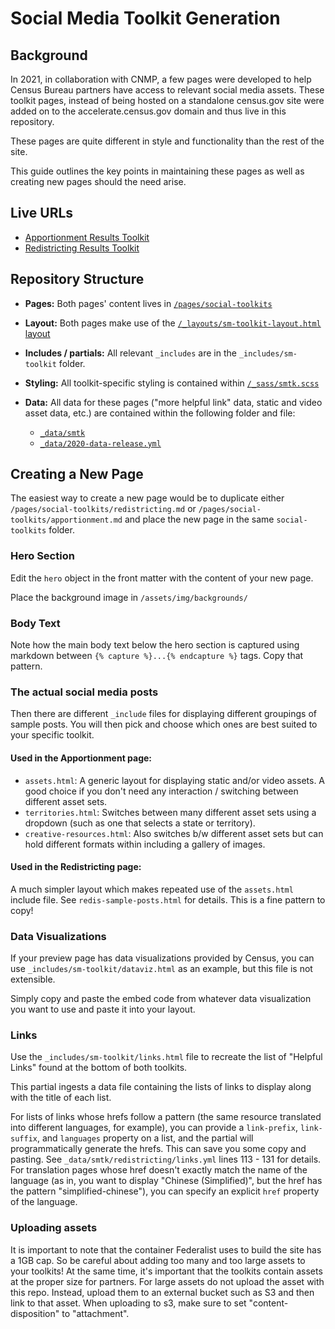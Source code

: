 # Social Media Toolkit Generation

## Background 
In 2021, in collaboration with CNMP, a few pages were developed to help Census Bureau partners have access to relevant social media assets. These toolkit pages, instead of being hosted on a standalone census.gov site were added on to the accelerate.census.gov domain and thus live in this repository.

These pages are quite different in style and functionality than the rest of the site. 

This guide outlines the key points in maintaining these pages as well as creating new pages should the need arise.

## Live URLs
- [Apportionment Results Toolkit](https://accelerate.census.gov/2020-results-toolkit)
- [Redistricting Results Toolkit](https://accelerate.census.gov/2020-redistricting-toolkit/) 

## Repository Structure

- **Pages:** Both pages' content lives in [`/pages/social-toolkits`](https://github.com/uscensusbureau/accelerate/tree/main/pages/social-toolkits)
- **Layout:** Both pages make use of the [`/_layouts/sm-toolkit-layout.html` layout](https://github.com/uscensusbureau/accelerate/blob/main/_layouts/sm-toolkit-layout.html) 
- **Includes / partials:** All relevant `_includes` are in the `_includes/sm-toolkit` folder. 

- **Styling:** All toolkit-specific styling is contained within [`/_sass/smtk.scss`](https://github.com/uscensusbureau/accelerate/blob/main/_sass/smtk.scss)
- **Data:** All data for these pages ("more helpful link" data, static and video asset data, etc.) are contained within the following folder and file: 
    - [`_data/smtk`](https://github.com/uscensusbureau/accelerate/tree/main/_data/smtk)
    - [`_data/2020-data-release.yml`](https://github.com/uscensusbureau/accelerate/blob/main/_data/2020-data-release.yml)

## Creating a New Page

The easiest way to create a new page would be to duplicate either `/pages/social-toolkits/redistricting.md` or `/pages/social-toolkits/apportionment.md` and place the new page in the same `social-toolkits` folder.

### Hero Section
Edit the `hero` object in the front matter with the content of your new page.

Place the background image in `/assets/img/backgrounds/`

### Body Text
Note how the main body text below the hero section is captured using markdown between `{% capture %}...{% endcapture %}` tags. Copy that pattern.

### The actual social media posts
Then there are different `_include` files for displaying different groupings of sample posts. You will then pick and choose which ones are best suited to your specific toolkit.

#### Used in the Apportionment page:
- `assets.html`: A generic layout for displaying static and/or video assets. A good choice if you don't need any interaction / switching between different asset sets.
- `territories.html`: Switches between many different asset sets using a dropdown (such as one that selects a state or territory).
- `creative-resources.html`: Also switches b/w different asset sets but can hold different formats within including a gallery of images.

#### Used in the Redistricting page:
A much simpler layout which makes repeated use of the `assets.html` include file. See `redis-sample-posts.html` for details. This is a fine pattern to copy!

### Data Visualizations
If your preview page has data visualizations provided by Census, you can use `_includes/sm-toolkit/dataviz.html` as an example, but this file is not extensible.

Simply copy and paste the embed code from whatever data visualization you want to use and paste it into your layout.

### Links
Use the `_includes/sm-toolkit/links.html` file to recreate the list of "Helpful Links" found at the bottom of both toolkits.

This partial ingests a data file containing the lists of links to display along with the title of each list.

For lists of links whose hrefs follow a pattern (the same resource translated into different languages, for example), you can provide a `link-prefix`, `link-suffix`, and `languages` property on a list, and the partial will programmatically generate the hrefs. This can save you some copy and pasting. See `_data/smtk/redistricting/links.yml` lines 113 - 131 for details. For translation pages whose href doesn't exactly match the name of the language (as in, you want to display "Chinese (Simplified)", but the href has the pattern "simplified-chinese"), you can specify an explicit `href` property of the language.

### Uploading assets
It is important to note that the container Federalist uses to build the site has a 1GB cap. So be careful about adding too many and too large assets to your toolkits! At the same time, it's important that the toolkits contain assets at the proper size for partners. 
For large assets do not upload the asset with this repo. Instead, upload them to an external bucket such as S3 and then link to that asset. When uploading to s3, make sure to set "content-disposition" to "attachment".



